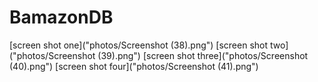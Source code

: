 # BamazonDB
[screen shot one]("photos/Screenshot (38).png")
[screen shot two]("photos/Screenshot (39).png")
[screen shot three]("photos/Screenshot (40).png")
[screen shot four]("photos/Screenshot (41).png")